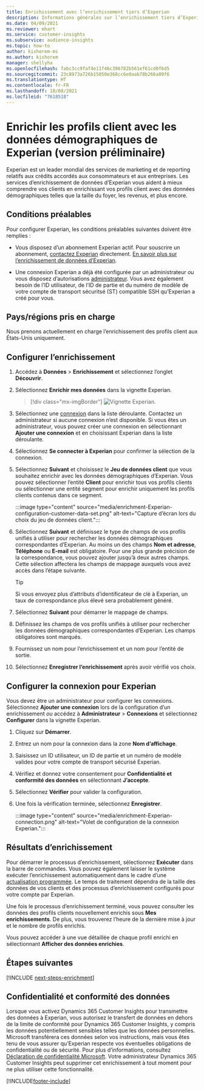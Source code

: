 ```yaml
---
title: Enrichissement avec l’enrichissement tiers d’Experian
description: Informations générales sur l’enrichissement tiers d’Experian.
ms.date: 04/09/2021
ms.reviewer: mhart
ms.service: customer-insights
ms.subservice: audience-insights
ms.topic: how-to
author: kishorem-ms
ms.author: kishorem
manager: shellyha
ms.openlocfilehash: fabc3cc9faf4e11f46c396782b561ef61cd0f6d5
ms.sourcegitcommit: 23c8973a726b15050e368cc6e0aab78b266a89f6
ms.translationtype: HT
ms.contentlocale: fr-FR
ms.lasthandoff: 10/08/2021
ms.locfileid: "7618518"
---
```

# <a name="enrich-customer-profiles-with-demographics-from-experian-preview"></a>Enrichir les profils client avec les données démographiques de Experian (version préliminaire)

Experian est un leader mondial des services de marketing et de reporting relatifs aux crédits accordés aux consommateurs et aux entreprises. Les services d’enrichissement de données d’Experian vous aident à mieux comprendre vos clients en enrichissant vos profils client avec des données démographiques telles que la taille du foyer, les revenus, et plus encore.

## <a name="prerequisites"></a>Conditions préalables

Pour configurer Experian, les conditions préalables suivantes doivent être remplies :

- Vous disposez d’un abonnement Experian actif. Pour souscrire un abonnement, [contactez Experian](https://www.experian.com/marketing-services/contact) directement. [En savoir plus sur l’enrichissement de données d’Experian](https://www.experian.com/marketing-services/microsoft?cmpid=ems_web_mci_cdppage).

- Une connexion Experian a déjà été configurée par un administrateur *ou* vous disposez d’autorisations [administrateur](permissions.md#administrator). Vous avez également besoin de l’ID utilisateur, de l’ID de partie et du numéro de modèle de votre compte de transport sécuritsé (ST) compatible SSH qu’Experian a créé pour vous.

## <a name="supported-countriesregions"></a>Pays/régions pris en charge

Nous prenons actuellement en charge l’enrichissement des profils client aux États-Unis uniquement.

## <a name="configure-the-enrichment"></a>Configurer l’enrichissement

1. Accédez à **Données** > **Enrichissement** et sélectionnez l’onglet **Découvrir**.

1. Sélectionnez **Enrichir mes données** dans la vignette Experian.

   > [!div class="mx-imgBorder"]
   > ![Vignette Experian.](media/experian-tile.png "Experian tile")
   > 

1. Sélectionnez une [connexion](connections.md) dans la liste déroulante. Contactez un administrateur si aucune connexion n’est disponible. Si vous êtes un administrateur, vous pouvez créer une connexion en sélectionnant **Ajouter une connexion** et en choisissant Experian dans la liste déroulante. 

1. Sélectionnez **Se connecter à Experian** pour confirmer la sélection de la connexion.

1.  Sélectionnez **Suivant** et choisissez le **Jeu de données client** que vous souhaitez enrichir avec les données démographiques d’Experian. Vous pouvez sélectionner l’entité **Client** pour enrichir tous vos profils clients ou sélectionner une entité segment pour enrichir uniquement les profils clients contenus dans ce segment.

    :::image type="content" source="media/enrichment-Experian-configuration-customer-data-set.png" alt-text="Capture d’écran lors du choix du jeu de données client.":::

1. Sélectionnez **Suivant** et définissez le type de champs de vos profils unifiés à utiliser pour rechercher les données démographiques correspondantes d’Experian. Au moins un des champs **Nom et adresse**, **Téléphone** ou **E-mail** est obligatoire. Pour une plus grande précision de la correspondance, vous pouvez ajouter jusqu’à deux autres champs. Cette sélection affectera les champs de mappage auxquels vous avez accès dans l’étape suivante.

    > [!TIP]
    > Si vous envoyez plus d’attributs d’identificateur de clé à Experian, un taux de correspondance plus élevé sera probablement généré.

1. Sélectionnez **Suivant** pour démarrer le mappage de champs.

1. Définissez les champs de vos profils unifiés à utiliser pour rechercher les données démographiques correspondantes d’Experian. Les champs obligatoires sont marqués.

1. Fournissez un nom pour l’enrichissement et un nom pour l’entité de sortie.

1. Sélectionnez **Enregistrer l’enrichissement** après avoir vérifié vos choix.

## <a name="configure-the-connection-for-experian"></a>Configurer la connexion pour Experian 

Vous devez être un administrateur pour configurer les connexions. Sélectionnez **Ajouter une connexion** lors de la configuration d’un enrichissement *ou* accédez à **Administrateur** > **Connexions** et sélectionnez **Configurer** dans la vignette Experian.

1. Cliquez sur **Démarrer**.

1. Entrez un nom pour la connexion dans la zone **Nom d’affichage**.

1. Saisissez un ID utilisateur, un ID de partie et un numéro de modèle valides pour votre compte de transport sécurisé Experian.

1. Vérifiez et donnez votre consentement pour **Confidentialité et conformité des données** en sélectionnant **J’accepte**.

1. Sélectionnez **Vérifier** pour valider la configuration.

1. Une fois la vérification terminée, sélectionnez **Enregistrer**.
   
   :::image type="content" source="media/enrichment-Experian-connection.png" alt-text="Volet de configuration de la connexion Experian.":::

## <a name="enrichment-results"></a>Résultats d’enrichissement

Pour démarrer le processus d’enrichissement, sélectionnez **Exécuter** dans la barre de commandes. Vous pouvez également laisser le système exécuter l’enrichissement automatiquement dans le cadre d’une [actualisation programmée](system.md#schedule-tab). Le temps de traitement dépendra de la taille des données de vos clients et des processus d’enrichissement configurés pour votre compte par Experian.

Une fois le processus d’enrichissement terminé, vous pouvez consulter les données des profils clients nouvellement enrichis sous **Mes enrichissements**. De plus, vous trouverez l’heure de la dernière mise à jour et le nombre de profils enrichis.

Vous pouvez accéder à une vue détaillée de chaque profil enrichi en sélectionnant **Afficher des données enrichies**.

## <a name="next-steps"></a>Étapes suivantes

[!INCLUDE [next-steps-enrichment](../includes/next-steps-enrichment.md)]

## <a name="data-privacy-and-compliance"></a>Confidentialité et conformité des données

Lorsque vous activez Dynamics 365 Customer Insights pour transmettre des données à Experian, vous autorisez le transfert de données en dehors de la limite de conformité pour Dynamics 365 Customer Insights, y compris les données potentiellement sensibles telles que les données personnelles. Microsoft transférera ces données selon vos instructions, mais vous êtes tenu de vous assurer qu’Experian respecte vos éventuelles obligations de confidentialité ou de sécurité. Pour plus d’informations, consultez [Déclaration de confidentialité Microsoft](https://go.microsoft.com/fwlink/?linkid=396732).
Votre administrateur Dynamics 365 Customer Insights peut supprimer cet enrichissement à tout moment pour ne plus utiliser cette fonctionnalité.


[!INCLUDE[footer-include](../includes/footer-banner.md)]
